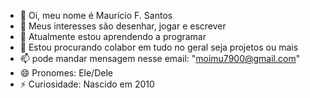 - 👋 Oi, meu nome é Maurício F. Santos
- 👀 Meus interesses são desenhar, jogar e escrever 
- 🌱 Atualmente estou aprendendo a programar 
- 💞️ Estou procurando colabor em tudo no geral seja projetos ou mais
- 📫 pode mandar mensagem nesse email: "moimu7900@gmail.com"
- 😄 Pronomes: Ele/Dele
- ⚡ Curiosidade: Nascido em 2010

